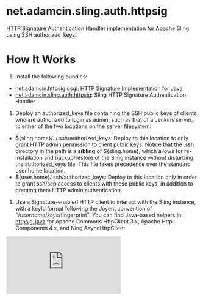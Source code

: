 net.adamcin.sling.auth.httpsig
==============================

HTTP Signature Authentication Handler implementation for Apache Sling using SSH authorized_keys.

How It Works
============

1. Install the following bundles:
  * [net.adamcin.httpsig.osgi](http://search.maven.org/#artifactdetails%7Cnet.adamcin.httpsig%7Cnet.adamcin.httpsig.osgi%7C1.0.4%7Cbundle): HTTP Signature Implementation for Java
  * [net.adamcin.sling.auth.httpsig](http://search.maven.org/#artifactdetails%7Cnet.adamcin.sling%7Cnet.adamcin.sling.auth.httpsig%7C0.8.2%7Cbundle): Sling HTTP Signature Authentication Handler

1. Deploy an authorized_keys file containing the SSH public keys of clients who are authorized to login as admin, such as that of a Jenkins server, to either of the two locations on the server filesystem:
  * ${sling.home}/../.ssh/authorized_keys: Deploy to this location to only grant HTTP admin permission to client public keys. Notice that the .ssh directory in the path is a **sibling** of ${sling.home}, which allows for re-installation and backup/restore of the Sling instance without disturbing the authorized_keys file. This file takes precedence over the standard user home location.
  * ${user.home}/.ssh/authorized_keys: Deploy to this location only in order to grant ssh/scp access to clients with these public keys, in addition to granting them HTTP admin authentication.

1. Use a Signature-enabled HTTP client to interact with the Sling instance, with a keyId format following the Joyent convention of "/$username/keys/$fingerprint". You can find Java-based helpers in [httpsig-java](https://github.com/adamcin/httpsig-java) for Apache Commons HttpClient 3.x, Apache Http Components 4.x, and Ning AsyncHttpClient.

[![Analytics](https://ga-beacon.appspot.com/UA-37073514-2/net.adamcin.sling.auth.httpsig/blob/master/README.md)](https://github.com/igrigorik/ga-beacon)
